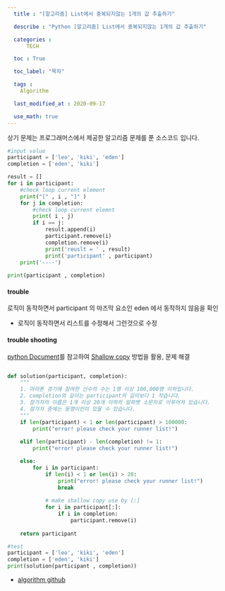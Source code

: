 ```yaml
---
  title : "[알고리즘] List에서 중복되지않는 1개의 값 추출하기"

  describe : "Python [알고리즘] List에서 중복되지않는 1개의 값 추출하기"

  categories : 
      TECH

  toc : True

  toc_label: "목차"

  tags : 
    Algorithm

  last_modified_at : 2020-09-17

  use_math: true
---
```


상기 문제는 프로그래머스에서 제공한 알고리즘 문제를 푼 소스코드 입니다.

```python
#input value
participant = ['leo', 'kiki', 'eden']
completion = ['eden', 'kiki']

result = []
for i in participant:
    #check loop current element 
    print("[" , i , "]" )
    for j in completion:
        #check loop current elemnt
        print( i , j)
        if i == j:
            result.append(i)
            participant.remove(i)
            completion.remove(i)
            print('reuslt = ' , result)
            print('participant' , participant)
    print('----')
    
print(participant , completion)
```

#### trouble 
로직이 동작하면서 participant 의 마즈막 요소인 eden 에서 동작하지 않음을 확인
* 로직이 동작하면서 리스트를 수정해서 그런것으로 수정

#### trouble shooting

[python Document](https://docs.python.org/ko/3/tutorial/introduction.html)를 참고하여 [Shallow copy](https://docs.python.org/3/library/copy.html#shallow-vs-deep-copy) 방법을 활용, 문제 해결

```python 

def solution(participant, completion):
    """    
    1. 마라톤 경기에 참여한 선수의 수는 1명 이상 100,000명 이하입니다.
    2. completion의 길이는 participant의 길이보다 1 작습니다.
    3. 참가자의 이름은 1개 이상 20개 이하의 알파벳 소문자로 이루어져 있습니다.
    4. 참가자 중에는 동명이인이 있을 수 있습니다.
    """
    if len(participant) < 1 or len(participant) > 100000:
        print("error! please check your runner list!")
    
    elif len(participant) - len(completion) != 1:
        print("error! please check your runner list!")

    else:
        for i in participant:
            if len(i) < 1 or len(i) > 20:
                print("error! please check your runner list!")
                break
            
            # make shallow copy use by [:]
            for i in participant[:]:
                if i in completion:
                    participant.remove(i)
    
    return participant

#test
participant = ['leo', 'kiki', 'eden']
completion = ['eden', 'kiki']
print(solution(participant , completion))


```

* [algorithm github](https://github.com/YangDongJae/Algorithm)

